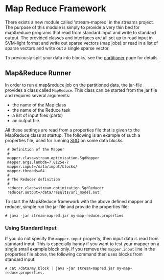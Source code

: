 Map Reduce Framework
====================

   There exists a new module called 'stream-mapred' in the streams
project. The purpose of this module is simply to provide a very thin
bed for map&reduce programs that read from standard input and write
to standard output.
   The provided classes and interfaces are all set up to read input
in SVM-light format and write out sparse vectors (map jobs) or read
in a list of sparse vectors and write out a single sparse vector.

To previously split your data into blocks, see the [partitioner](map-reduce-partitioner)
page for details.


Map&Reduce Runner
-----------------

  In order to run a map&reduce job on the partitioned data, the
jar-file provides a class called `MapReduce`. This class can be
started from the jar file and requires several arguments:

  - the name of the Map class
  - the name of the Reduce task
  - a list of input files (parts)
  - an output file.

All these settings are read from a properties file that is given
to the MapReduce class at startup. The following is an example of
such a properties file, used for running [SGD](/notes/sgd) on some
data blocks:


     # Definition of the Mapper
     #
     mapper.class=stream.optimization.SgdMapper
     mapper.args.lambda=7.8125e-7
     mapper.input=/data/input/blocks/
     mapper.threads=64
     #
     # The Reducer definition
     #
     reducer.class=stream.optimization.SgdReducer
     reducer.output=/data/results/url_model.out


To start the Map&Reduce framework with the above defined mapper and reducer,
simple run the jar file and provide the properties file:


    # java -jar stream-mapred.jar my-map-reduce.properties


### Using Standard Input

If you do not specify the `mapper.input` property, then input data is read from
standard input. This is especially handy if you want to test your mapper on a
single small example block only. If you remove the `mapper.input` line in the
properties file above, the following command then uses blocks from standard input:

    # cat /data/my.block | java -jar stream-mapred.jar my-map-reduce.properties.

